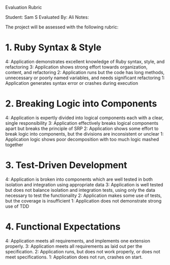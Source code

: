 Evaluation Rubric

Student: Sam S
Evaluated By: Ali
Notes:

The project will be assessed with the following rubric:

# 1. Ruby Syntax & Style

4: Application demonstrates excellent knowledge of Ruby syntax, style, and refactoring
3: Application shows strong effort towards organization, content, and refactoring
2: Application runs but the code has long methods, unnecessary or poorly named variables, and needs significant refactoring
1: Application generates syntax error or crashes during execution

# 2. Breaking Logic into Components

4: Application is expertly divided into logical components each with a clear, single responsibility
3: Application effectively breaks logical components apart but breaks the principle of SRP
2: Application shows some effort to break logic into components, but the divisions are inconsistent or unclear
1: Application logic shows poor decomposition with too much logic mashed together

# 3. Test-Driven Development

4: Application is broken into components which are well tested in both isolation and integration using appropriate data
3: Application is well tested but does not balance isolation and integration tests, using only the data necessary to test the functionality
2: Application makes some use of tests, but the coverage is insufficient
1: Application does not demonstrate strong use of TDD

# 4. Functional Expectations

4: Application meets all requirements, and implements one extension properly.
3: Application meets all requirements as laid out per the specification.
2: Application runs, but does not work properly, or does not meet specifications.
1: Application does not run, crashes on start.
